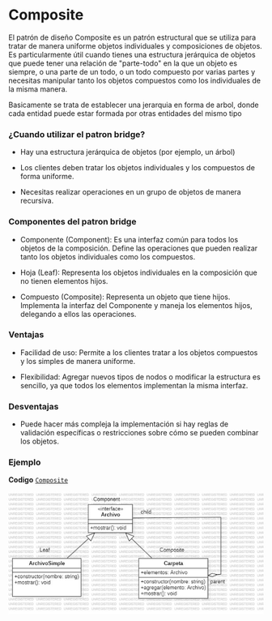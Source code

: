 # Composite
   
El patrón de diseño Composite es un patrón estructural que se utiliza para tratar de manera uniforme objetos individuales y composiciones de objetos. Es particularmente útil cuando tienes una estructura jerárquica de objetos que puede tener una relación de "parte-todo" en la que un objeto es siempre, o una parte de un todo, o un todo compuesto por varias partes y necesitas manipular tanto los objetos compuestos como los individuales de la misma manera.

Basicamente se trata de establecer una jerarquia en forma de arbol, donde cada entidad puede estar formada por otras entidades del mismo tipo

### ¿Cuando utilizar el patron bridge?

- Hay una estructura jerárquica de objetos (por ejemplo, un árbol)

- Los clientes deben tratar los objetos individuales y los compuestos de forma uniforme.

- Necesitas realizar operaciones en un grupo de objetos de manera recursiva.

### Componentes del patron bridge

- Componente (Component): Es una interfaz común para todos los objetos de la composición. Define las operaciones que pueden realizar tanto los objetos individuales como los compuestos.

- Hoja (Leaf): Representa los objetos individuales en la composición que no tienen elementos hijos.

- Compuesto (Composite): Representa un objeto que tiene hijos. Implementa la interfaz del Componente y maneja los elementos hijos, delegando a ellos las operaciones.

### Ventajas

- Facilidad de uso: Permite a los clientes tratar a los objetos compuestos y los simples de manera uniforme.

- Flexibilidad: Agregar nuevos tipos de nodos o modificar la estructura es sencillo, ya que todos los elementos implementan la misma interfaz.

### Desventajas

- Puede hacer más compleja la implementación si hay reglas de validación específicas o restricciones sobre cómo se pueden combinar los objetos.

### Ejemplo

**Codigo** [`Composite`](./Composite.ts)

![Diagrama de clases Composite](../../assets/CompositePattern.jpg)
